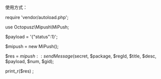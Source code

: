 使用方式：

require 'vendor/autoload.php';

use Octopusz\Mipush\MiPush;

$payload = '{"status":1}';

$mipush = new MiPush();

$res = $mipush::sendMessage($secret, $package, $regId, $title, $desc, $payload, $num, $gid);

print_r($res) ;